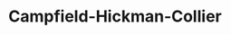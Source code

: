 ---
title: "Campfield-Hickman-Collier"
url: /barberton/campfield-hickman-collier/
shop: Bestattungen
---